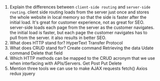 1.  Explain the differences between `client-side routing` and `server-side routing`.
    client side routing loads from the server just once and stores the whole website in local memory so that the side is faster after the initial load. It's great for customer experience, not as great for SEO.
    server-side loads each page from the server as the customer navigates. the initial load is faster, but each page the customer navigates has to pull from the server. it also results in better SEO.
2.  What does HTTP stand for?
    HyperText Transfer Protocol
3.  What does CRUD stand for?
    Create command
    Retrieving the data
    Udate command
    Delete that field
4.  Which HTTP methods can be mapped to the CRUD acronym that we use when interfacing with APIs/Servers.
    Get
    Post
    Put
    Delete
5.  Mention three tools we can use to make AJAX requests
    fetch()
    Axios
    redux
    jquery
